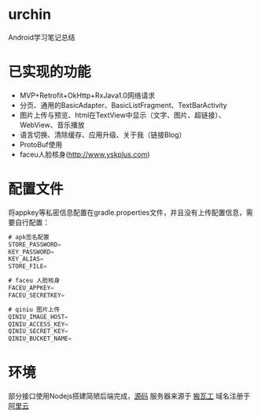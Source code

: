 # urchin
Android学习笔记总结

# 已实现的功能
- MVP+Retrofit+OkHttp+RxJava1.0网络请求
- 分页、通用的BasicAdapter、BasicListFragment、TextBarActivity
- 图片上传与预览、html在TextView中显示（文字、图片、超链接）、WebView、音乐播放
- 语言切换、清除缓存、应用升级、关于我（链接Blog）
- ProtoBuf使用
- faceu人脸核身(<a href="http://www.yskplus.com">http://www.yskplus.com</a>)

# 配置文件
将appkey等私密信息配置在gradle.properties文件，并且没有上传配置信息，需要自行配置：
``` java
# apk签名配置
STORE_PASSWORD=
KEY_PASSWORD=
KEY_ALIAS=
STORE_FILE=

# faceu 人脸核身
FACEU_APPKEY=
FACEU_SECRETKEY=

# qiniu 图片上传
QINIU_IMAGE_HOST=
QINIU_ACCESS_KEY=
QINIU_SECRET_KEY=
QINIU_BUCKET_NAME=
```

# 环境
部分接口使用Nodejs搭建简陋后端完成，<a href="https://github.com/smilepasta/NodejsDemo/blob/master/db_demo/urchin.js">源码</a>
服务器来源于 <a href="https://bandwagonhost.com/vps-hosting.php">搬瓦工</a>
域名注册于 <a href="https://wanwang.aliyun.com/domain/com/?spm=5176.10695662.1158081.2.336944c2WMhRGy">阿里云</a>
